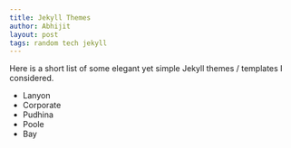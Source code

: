 ```yaml
---
title: Jekyll Themes
author: Abhijit
layout: post
tags: random tech jekyll
---
```


Here is a short list of some elegant yet simple Jekyll themes / templates I considered.

<!--more-->

 - Lanyon
 - Corporate
 - Pudhina
 - Poole
 - Bay

